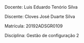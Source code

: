 Docente: Luis Eduardo Tenório Silva

Discente: Cloves José Duarte Silva

Matrícula: 20192ADSGR0109

Disciplina: Gestão de configuração 2



